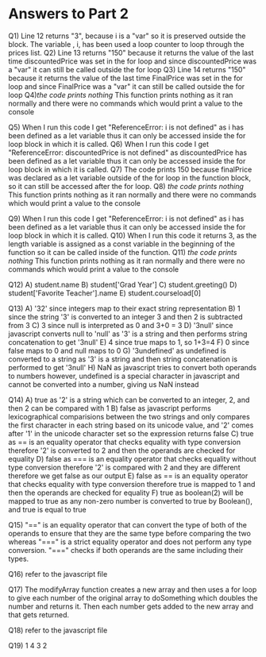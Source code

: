 # Answers to Part 2
Q1) Line 12 returns "3", because i is a "var" so it is preserved outside the block. The variable , i, has been used a loop counter to loop through the prices list. 
Q2) Line 13 returns "150" because it returns the value of the last time discountedPrice was set in the for loop and since  discountedPrice was a "var" it can still be called outside the for loop
Q3) Line 14 returns "150" because it returns the value of the last time FinalPrice was set in the for loop and since  FinalPrice was a "var" it can still be called outside the for loop
Q4)*the code prints nothing* This function prints nothing as it ran normally and there were no commands which would print a value to the console

Q5) When I run this code I get "ReferenceError: i is not defined" as i has been defined as a let variable thus it can only be accessed inside the for loop block in which it is called. 
Q6) When I run this code I get "ReferenceError: discountedPrice is not defined" as discountedPrice has been defined as a let variable thus it can only be accessed inside the for loop block in which it is called. 
Q7) The code prints 150 because finalPrice was declared as a let variable outside of the for loop in the function block, so it can still be accessed after the for loop. 
Q8) *the code prints nothing* This function prints nothing as it ran normally and there were no commands which would print a value to the console

Q9) When I run this code I get "ReferenceError: i is not defined" as i has been defined as a let variable thus it can only be accessed inside the for loop block in which it is called. 
Q10) When I run this code it returns 3, as the length variable is assigned as a const variable in the beginning of the function so it can be called inside of the function. 
Q11) *the code prints nothing* This function prints nothing as it ran normally and there were no commands which would print a value to the console

Q12) A) student.name
     B) student['Grad Year']
     C) student.greeting()
     D) student['Favorite Teacher'].name
     E) student.courseload[0]

Q13) A) '32' since integers map to their exact string representation
     B) 1 since the string '3' is converted to an integer 3 and then 2 is subtracted from 3
     C) 3 since null is interpreted as 0 and 3+0 = 3
     D) '3null' since javascript converts null to 'null' as '3' is a string and then performs string concatenation to get '3null'
     E) 4 since true maps to 1, so 1+3=4
     F) 0 since false maps to 0 and null maps to 0
     G) '3undefined' as undefined is converted to a string as '3' is a string and then string concatenation is performed to get '3null'
     H) NaN as javascript tries to convert both operands to numbers however, undefined is a special character in javascript and cannot be converted into a number, giving us NaN instead

Q14) A) true as '2' is a string which can be converted to an integer, 2, and then 2 can be compared with 1
     B) false as javascript performs lexicographical comparisions between the two strings and only compares the first character in each string based on its unicode value, and '2' comes after '1' in the unicode character set so the expression returns false
     C) true as == is an equality operator that checks equality with type conversion therefore '2' is converted to 2 and then the operands are checked for equality
     D) false as === is an equality operator that checks equality without type conversion therefore '2' is compared with 2 and they are different therefore we get false as our output 
     E) false as == is an equality operator that checks equality with type conversion therefore true is mapped to 1 and then the operands are checked for equality
     F) true as boolean(2) will be mapped to true as any non-zero number is converted to true by Boolean(), and true is equal to true

Q15) "==" is an equality operator that can convert the type of both of the operands to ensure that they are the same type before comparing the two whereas "===" is a strict equality operator and does not perform any type conversion. "===" checks if both operands are the same including their types. 

Q16) refer to the javascript file

Q17) The modifyArray function creates a new array and then uses a for loop to give each number of the original array to doSomething which doubles the number and returns it. Then each number gets added to the new array and that gets returned. 

Q18) refer to the javascript file

Q19) 1
     4
     3
     2



